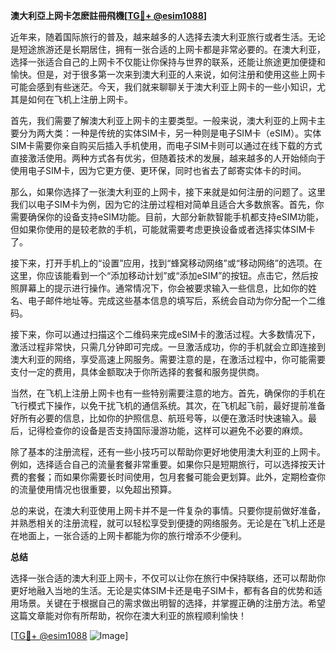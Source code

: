 **澳大利亞上网卡怎麽註冊飛機[[TG💪+ @esim1088](https://t.me/s/esim1088)]**

近年来，随着国际旅行的普及，越来越多的人选择去澳大利亚旅行或者生活。无论是短途旅游还是长期居住，拥有一张合适的上网卡都是非常必要的。在澳大利亚，选择一张适合自己的上网卡不仅能让你保持与世界的联系，还能让旅途更加便捷和愉快。但是，对于很多第一次来到澳大利亚的人来说，如何注册和使用这些上网卡可能会感到有些迷茫。今天，我们就来聊聊关于澳大利亚上网卡的一些小知识，尤其是如何在飞机上注册上网卡。

首先，我们需要了解澳大利亚上网卡的主要类型。一般来说，澳大利亚的上网卡主要分为两大类：一种是传统的实体SIM卡，另一种则是电子SIM卡（eSIM）。实体SIM卡需要你亲自购买后插入手机使用，而电子SIM卡则可以通过在线下载的方式直接激活使用。两种方式各有优劣，但随着技术的发展，越来越多的人开始倾向于使用电子SIM卡，因为它更方便、更环保，同时也省去了邮寄实体卡的时间。

那么，如果你选择了一张澳大利亚的上网卡，接下来就是如何注册的问题了。这里我们以电子SIM卡为例，因为它的注册过程相对简单且适合大多数旅客。首先，你需要确保你的设备支持eSIM功能。目前，大部分新款智能手机都支持eSIM功能，但如果你使用的是较老款的手机，可能就需要考虑更换设备或者选择实体SIM卡了。

接下来，打开手机上的“设置”应用，找到“蜂窝移动网络”或“移动网络”的选项。在这里，你应该能看到一个“添加移动计划”或“添加eSIM”的按钮。点击它，然后按照屏幕上的提示进行操作。通常情况下，你会被要求输入一些信息，比如你的姓名、电子邮件地址等。完成这些基本信息的填写后，系统会自动为你分配一个二维码。

接下来，你可以通过扫描这个二维码来完成eSIM卡的激活过程。大多数情况下，激活过程非常快，只需几分钟即可完成。一旦激活成功，你的手机就会立即连接到澳大利亚的网络，享受高速上网服务。需要注意的是，在激活过程中，你可能需要支付一定的费用，具体金额取决于你所选择的套餐和服务提供商。

当然，在飞机上注册上网卡也有一些特别需要注意的地方。首先，确保你的手机在飞行模式下操作，以免干扰飞机的通信系统。其次，在飞机起飞前，最好提前准备好所有必要的信息，比如你的护照信息、航班号等，以便在激活时快速输入。最后，记得检查你的设备是否支持国际漫游功能，这样可以避免不必要的麻烦。

除了基本的注册流程，还有一些小技巧可以帮助你更好地使用澳大利亚的上网卡。例如，选择适合自己的流量套餐非常重要。如果你只是短期旅行，可以选择按天计费的套餐；而如果你需要长时间使用，包月套餐可能会更划算。此外，定期检查你的流量使用情况也很重要，以免超出预算。

总的来说，在澳大利亚使用上网卡并不是一件复杂的事情。只要你提前做好准备，并熟悉相关的注册流程，就可以轻松享受到便捷的网络服务。无论是在飞机上还是在地面上，一张合适的上网卡都能为你的旅行增添不少便利。

**总结**

选择一张合适的澳大利亚上网卡，不仅可以让你在旅行中保持联络，还可以帮助你更好地融入当地的生活。无论是实体SIM卡还是电子SIM卡，都有各自的优势和适用场景。关键在于根据自己的需求做出明智的选择，并掌握正确的注册方法。希望这篇文章能对你有所帮助，祝你在澳大利亚的旅程顺利愉快！

[[TG💪+ @esim1088](https://t.me/s/esim1088) ![Image](https://i.postimg.cc/4NQfJmqS/Snipaste-2025-05-13-00-14-12.png)]